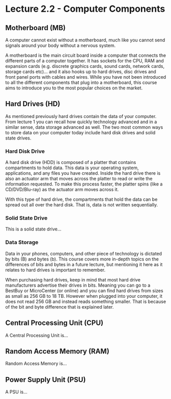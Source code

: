 # Lecture 2.2 - Computer Components

## Motherboard (MB)

A computer cannot exist without a motherboard, much like you cannot send signals around your body without a nervous system.

A motherboard is the main circuit board inside a computer that connects the different parts of a computer together. It has sockets for the CPU, RAM and expansion cards (e.g. discrete graphics cards, sound cards, network cards, storage cards etc)... and it also hooks up to hard drives, disc drives and front panel ports with cables and wires. While you have not been introduced to all the different components that plug into a motherboard, this course aims to introduce you to the most popular choices on the market.

## Hard Drives (HD)

As mentioned previously hard drives contain the data of your computer. From lecture 1 you can recall how quickly technology advanced and in a similar sense, data storage advanced as well. The two most common ways to store data on your computer today include hard disk drives and solid state drives.

### Hard Disk Drive

A hard disk drive (HDD) is composed of a platter that contains compartments to hold data. This data is your operating system, applications, and any files you have created. Inside the hard drive there is also an actuator arm that moves across the platter to read or write the information requested. To make this process faster, the platter spins (like a CD/DVD/Blu-ray) as the actuator arm moves across it.

With this type of hard drive, the compartments that hold the data can be spread out all over the hard disk. That is, data is not written sequentially.

### Solid State Drive

This is a solid state drive...

### Data Storage

Data in your phones, computers, and other piece of technology is dictated by bits (B) and bytes (b). This course covers more in-depth topics on the differences of bits and bytes in a future lecture, but mentioning it here as it relates to hard drives is important to remember.

When purchasing hard drives, keep in mind that most hard drive manufacturers advertise their drives in bits. Meaning you can go to a BestBuy or MicroCenter (or online) and you can find hard drives from sizes as small as 256 GB to 18 TB. However when plugged into your computer, it does not read 256 GB and instead reads something smaller. That is because of the bit and byte difference that is explained later.

## Central Processing Unit (CPU)

A Central Processing Unit is...

## Random Access Memory (RAM)

Random Access Memory is...

## Power Supply Unit (PSU)

A PSU is...

